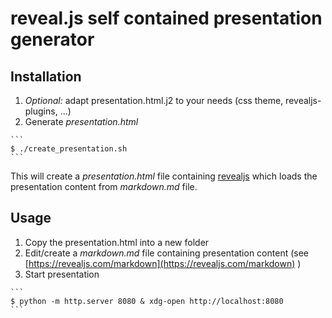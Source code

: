 # reveal.js self contained presentation generator

## Installation

  1. *Optional:* adapt presentation.html.j2 to your needs (css theme, revealjs-plugins, ...)
  2. Generate *presentation.html*

    ```
    $ ./create_presentation.sh
    ```

This will create a *presentation.html* file containing [revealjs](https://revealjs.com) which loads the presentation content from *markdown.md* file.

## Usage

  1. Copy the presentation.html into a new folder
  3. Edit/create a *markdown.md* file containing presentation content (see [https://revealjs.com/markdown](https://revealjs.com/markdown) )
  3. Start presentation

    ```
    $ python -m http.server 8080 & xdg-open http://localhost:8080
    ```


